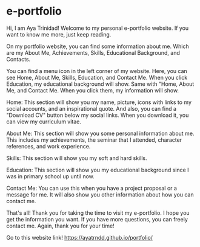 # e-portfolio

Hi, I am Aya Trinidad! Welcome to my personal e-portfolio website. If you want to know me more, just keep reading.

On my portfolio website, you can find some information about me. Which are my About Me, Achievements, Skills, Educational Background, and Contacts.

You can find a menu icon in the left corner of my website. Here, you can see Home, About Me, Skills, Education, and Contact Me.
When you click Education, my educational background will show. Same with "Home, About Me, and Contact Me. When you click them, my information will show.

Home: This section will show you my name, picture, icons with links to my social accounts, and an inspirational quote. And also, you can find a "Download CV" button below my social links. When you download it, you can view my curriculum vitae.

About Me: This section will show you some personal information about me. This includes my achievements, the seminar that I attended, character references, and work experience.

Skills: This section will show you my soft and hard skills.

Education: This section will show you my educational background since I was in primary school up until now.

Contact Me: You can use this when you have a project proposal or a message for me. It will also show you other information about how you can contact me.

That's all! Thank you for taking the time to visit my e-portfolio. I hope you get the information you want. If you have more questions, you can freely contact me. Again, thank you for your time!

Go to this website link! https://ayatrndd.github.io/portfolio/
